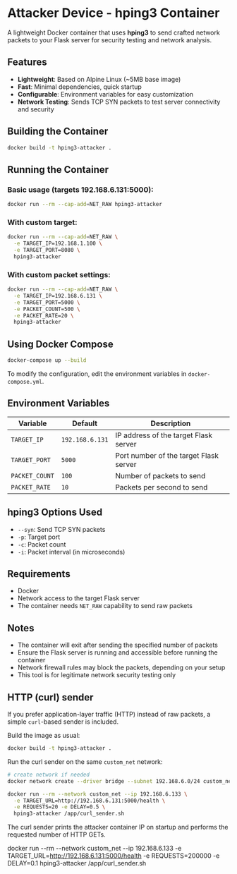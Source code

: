 # Attacker Device - hping3 Container

A lightweight Docker container that uses **hping3** to send crafted network packets to your Flask server for security testing and network analysis.

## Features

- **Lightweight**: Based on Alpine Linux (~5MB base image)
- **Fast**: Minimal dependencies, quick startup
- **Configurable**: Environment variables for easy customization
- **Network Testing**: Sends TCP SYN packets to test server connectivity and security

## Building the Container

```bash
docker build -t hping3-attacker .
```

## Running the Container

### Basic usage (targets 192.168.6.131:5000):
```bash
docker run --rm --cap-add=NET_RAW hping3-attacker
```

### With custom target:
```bash
docker run --rm --cap-add=NET_RAW \
  -e TARGET_IP=192.168.1.100 \
  -e TARGET_PORT=8080 \
  hping3-attacker
```

### With custom packet settings:
```bash
docker run --rm --cap-add=NET_RAW \
  -e TARGET_IP=192.168.6.131 \
  -e TARGET_PORT=5000 \
  -e PACKET_COUNT=500 \
  -e PACKET_RATE=20 \
  hping3-attacker
```

## Using Docker Compose

```bash
docker-compose up --build
```

To modify the configuration, edit the environment variables in `docker-compose.yml`.

## Environment Variables

| Variable | Default | Description |
|----------|---------|-------------|
| `TARGET_IP` | `192.168.6.131` | IP address of the target Flask server |
| `TARGET_PORT` | `5000` | Port number of the target Flask server |
| `PACKET_COUNT` | `100` | Number of packets to send |
| `PACKET_RATE` | `10` | Packets per second to send |

## hping3 Options Used

- `--syn`: Send TCP SYN packets
- `-p`: Target port
- `-c`: Packet count
- `-i`: Packet interval (in microseconds)

## Requirements

- Docker
- Network access to the target Flask server
- The container needs `NET_RAW` capability to send raw packets

## Notes

- The container will exit after sending the specified number of packets
- Ensure the Flask server is running and accessible before running the container
- Network firewall rules may block the packets, depending on your setup
- This tool is for legitimate network security testing only

## HTTP (curl) sender

If you prefer application-layer traffic (HTTP) instead of raw packets, a simple `curl`-based sender is included.

Build the image as usual:

```bash
docker build -t hping3-attacker .
```

Run the curl sender on the same `custom_net` network:

```bash
# create network if needed
docker network create --driver bridge --subnet 192.168.6.0/24 custom_net

docker run --rm --network custom_net --ip 192.168.6.133 \
  -e TARGET_URL=http://192.168.6.131:5000/health \
  -e REQUESTS=20 -e DELAY=0.5 \
  hping3-attacker /app/curl_sender.sh
```

The curl sender prints the attacker container IP on startup and performs the requested number of HTTP GETs.


docker run --rm --network custom_net --ip 192.168.6.133 -e TARGET_URL=http://192.168.6.131:5000/health -e REQUESTS=200000 -e DELAY=0.1  hping3-attacker /app/curl_sender.sh